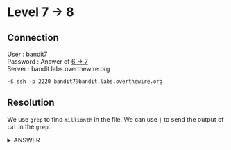# Level 7 → 8

## Connection

User : bandit7 <br />
Password : Answer of [6 → 7](6-7.md) <br />
Server : bandit.labs.overthewire.org

```console
~$ ssh -p 2220 bandit7@bandit.labs.overthewire.org
```

## Resolution

We use `grep` to find `millionth` in the file.
We can use `|` to send the output of `cat` in the `grep`.

<details><summary>ANSWER</summary>
<p>

Password for next level :

```console
bandit7@bandit:~$ cat data.txt |grep 'millionth'
millionth       cvX2JJa4CFALtqS87jk27qwqGhBM9plV
```

</p>
</details>